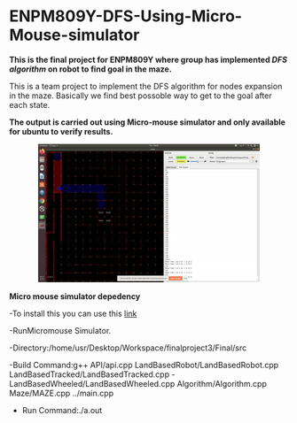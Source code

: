 # ENPM809Y-DFS-Using-Micro-Mouse-simulator
**This is the final project for ENPM809Y where group has implemented _DFS algorithm_ on robot to find goal in the maze.**


This is a team project to implement the DFS algorithm for nodes expansion in the maze. Basically we find best possoble way to get to the goal after each state. 


**The output is carried out using Micro-mouse simulator and only available for ubuntu to verify results.**

<p align="center">
<img src="https://github.com/Godcreatebugs/ENPM809Y-DFS-Using-Micro-Mouse-simulator/blob/master/DFS.gif" width="400" height="250">
  
  **Micro mouse simulator depedency**
  
  
-To install this you can use this [link](https://github.com/mackorone/mms)  

-RunMicromouse Simulator.

-Directory:/home/usr/Desktop/Workspace/finalproject3/Final/src

-Build Command:g++ API/api.cpp LandBasedRobot/LandBasedRobot.cpp LandBasedTracked/LandBasedTracked.cpp -             LandBasedWheeled/LandBasedWheeled.cpp Algorithm/Algorithm.cpp Maze/MAZE.cpp ../main.cpp

- Run Command:./a.out

